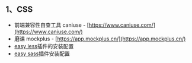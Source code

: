 ## 1、CSS
- 前端兼容性自查工具 caniuse - [https://www.caniuse.com/](https://www.caniuse.com/)
- 磨课 mockplus - [https://app.mockplus.cn/](https://app.mockplus.cn/)
- [easy less](https://blog.csdn.net/qq_36789311/article/details/103617761)插件的安装配置
- [easy sass](https://www.cnblogs.com/xiaoxiao2017/p/10676957.html)插件安装配置